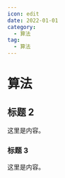 ```yaml
---
icon: edit
date: 2022-01-01
category:
  - 算法
tag:
  - 算法
---
```


# 算法

## 标题 2

这里是内容。

### 标题 3

这里是内容。
